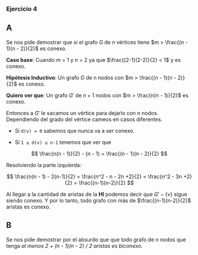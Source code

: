 ### Ejercicio 4

A
-
Se nos pide demostrar que si el grafo $G$ de $n$ vértices tiene $m > \frac{(n - 1)(n - 2)}{2}$ es conexo.

**Caso base**: Cuando $m$ = 1 y $n$ = 2 ya que $\frac{(2-1)(2-2)}{2} < 1$ y es conexo.

**Hipótesis Inductivo**: Un grafo $G$ de n nodos con $m > \frac{(n - 1)(n - 2)}{2}$ es conexo.

**Quiero ver que**: Un grafo $G'$ de $n+1$ nodos con $m > \frac{n(n - 1)}{2}$ es conexo.

Entonces a $G'$ le sacamos un vértice para dejarlo con n nodos. Dependiendo del grado del vértice cameos en casos diferentes.

- Si `d(v) = 0` sabemos que nunca va a ser conexo.

- Si `1 ≤ d(v) ≤ n-1` tenemos que ver que

$$
\frac{n(n - 1)}{2} - (n - 1) = \frac{(n - 1)(n - 2)}{2}
$$

Resolviendo la parte izquierda:

$$
\frac{n(n - 1) - 2(n-1)}{2} = 
\frac{n^2 - n - 2n +2}{2} = 
\frac{n^2 - 3n +2}{2} = 
\frac{(n-1)(n-2)}{2} 
$$

Al llegar a la cantidad de aristas de la **HI** podemos decir que $G' - \{v\}$ sigue siendo conexo. Y por lo tanto, todo grafo con más de $\frac{(n-1)(n-2)}{2}$ aristas es conexo. 

B
-
Se nos pide demostrar por el absurdo que que todo grafo de n nodos que tenga _al menos 2 + (n - 1)(n - 2) / 2 aristas es biconexo_.